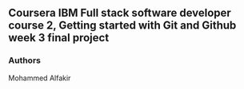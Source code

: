 ## Coursera IBM Full stack software developer course 2, Getting started with Git and Github week 3 final project

### Authors

Mohammed Alfakir
